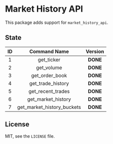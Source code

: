 # Market History API

This package adds support for `market_history_api`.

## State

| **ID** | **Command Name** | **Version** |
| :-: | :-: | :-: |
| 1 | get_ticker | **DONE** |
| 2 | get_volume | **DONE** |
| 3 | get_order_book | **DONE** |
| 4 | get_trade_history | **DONE** |
| 5 | get_recent_trades | **DONE** |
| 6 | get_market_history | **DONE** |
| 7 | get_market_history_buckets | **DONE** |

## License

MIT, see the `LICENSE` file.